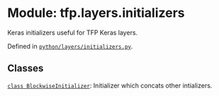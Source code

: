 <div itemscope itemtype="http://developers.google.com/ReferenceObject">
<meta itemprop="name" content="tfp.layers.initializers" />
<meta itemprop="path" content="Stable" />
</div>

# Module: tfp.layers.initializers

Keras initializers useful for TFP Keras layers.



Defined in [`python/layers/initializers.py`](https://github.com/tensorflow/probability/tree/master/tensorflow_probability/python/layers/initializers.py).

<!-- Placeholder for "Used in" -->


## Classes

[`class BlockwiseInitializer`](../../tfp/layers/BlockwiseInitializer.md): Initializer which concats other intializers.

